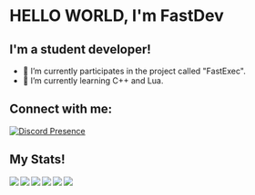 # HELLO WORLD, I'm FastDev

## I'm a student developer!

- 🔴 I’m currently participates in the project called "FastExec".
- 🔴 I’m currently learning C++ and Lua.
## Connect with me:

[![Discord Presence](https://lanyard.cnrad.dev/api/877544932800348240?bg=#525252)](https://discord.com/users/877544932800348240)

## My Stats!

<img align="left" widht="47%" src="https://github-readme-stats.vercel.app/api?username=Student-FastDev&count_private=true&show_icons=true&theme=github_dark" />

<img align="left" widht="47%" src="https://github-readme-stats.vercel.app/api/top-langs/?username=Student-FastDev&theme=github_dark" />


<img align="left" widht="47%" src="https://img.shields.io/badge/lua-%232C2D72.svg?style=for-the-badge&logo=lua&logoColor=white" />
<img align="left" widht="47%" src="https://img.shields.io/badge/python-3670A0?style=for-the-badge&logo=python&logoColor=ffdd54" />
<img align="left" widht="47%" src="https://img.shields.io/badge/c++-%2300599C.svg?style=for-the-badge&logo=c%2B%2B&logoColor=white" />
<img align="left" widht="47%" src="https://img.shields.io/badge/html5-%23E34F26.svg?style=for-the-badge&logo=html5&logoColor=white" />
